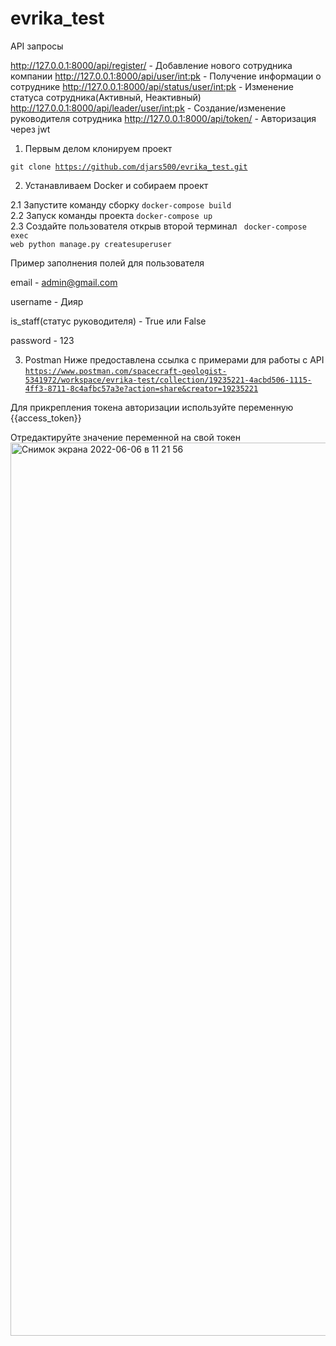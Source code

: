 # evrika_test

API запросы

http://127.0.0.1:8000/api/register/ - Добавление нового сотрудника компании
http://127.0.0.1:8000/api/user/<int:pk> - Получение информации о сотруднике
http://127.0.0.1:8000/api/status/user/<int:pk> - Изменение статуса сотрудника(Активный, Неактивный)
http://127.0.0.1:8000/api/leader/user/<int:pk> - Создание/изменение руководителя сотрудника
http://127.0.0.1:8000/api/token/ - Авторизация через jwt

1. Первым делом клонируем проект

  <code>git clone https://github.com/djars500/evrika_test.git</code>

2. Устанавливаем Docker и собираем проект

 2.1 Запустите команду сборку
  <code>docker-compose build</code>
  <br/>
 2.2 Запуск команды проекта
  <code>docker-compose up</code>
    <br/>
 2.3 Создайте пользователя открыв второй терминал
  <code> docker-compose exec web python manage.py createsuperuser </code>
    <br/>


  Пример заполнения полей для пользователя
    <br/>

  email - admin@gmail.com
    <br/>

  username - Дияр
    <br/>

  is_staff(статус руководителя) - True или False
    <br/>

  password - 123


3. Postman
 Ниже предоставлена ссылка с примерами для работы с API
   <br/>
  <code>https://www.postman.com/spacecraft-geologist-5341972/workspace/evrika-test/collection/19235221-4acbd506-1115-4ff3-8711-8c4afbc57a3e?action=share&creator=19235221</code>
  
  Для прикрепления токена авторизации используйте переменную {{access_token}}


Отредактируйте значение переменной на свой токен
<img width="1429" alt="Снимок экрана 2022-06-06 в 11 21 56" src="https://user-images.githubusercontent.com/67388370/172099803-287d16f0-f115-46b3-af28-150686a8ed7f.png">


  
